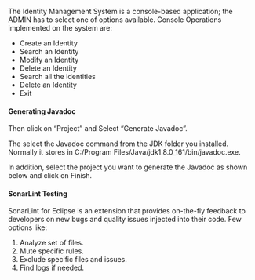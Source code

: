 <span><p>
The Identity Management System is a console-based application; the ADMIN has to select one of options available.
Console Operations implemented on the system are:
<ul>
  <li>Create an Identity</li>
  <li>Search an Identity</li>
  <li>Modify an Identity</li>
  <li>Delete an Identity</li>
  <li>Search all the Identities</li>
  <li>Delete an Identity</li>
  <li>Exit</li>
</ul>
</p>
</span>

<h4>Generating Javadoc</h4>
<p>
Then click on “Project” and Select “Generate Javadoc”.<br/> 
<p>The select the Javadoc command from the JDK folder you installed. Normally it stores in C:/Program Files/Java/jdk1.8.0_161/bin/javadoc.exe.</p>  
<p>In addition, select the project you want to generate the Javadoc as shown below and click on Finish.</p> 
</p>

<h4>SonarLint Testing</h4>
<p>SonarLint for Eclipse is an extension that provides on-the-fly feedback to developers on new bugs and quality issues injected into their code.
  Few options like:
  <ol>
    <li>Analyze set of files.</li>
    <li>Mute specific rules.</li>
    <li>Exclude specific files and issues.</li>
    <li>Find logs if needed.</li> 
</p>
